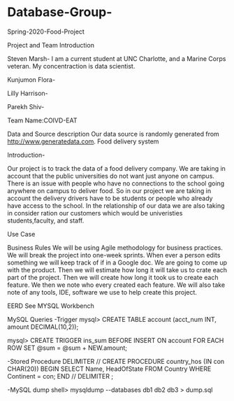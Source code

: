 # Database-Group-
Spring-2020-Food-Project

Project and Team Introduction

Steven Marsh- I am a current student at UNC Charlotte, and a Marine Corps veteran. My concentraction is data scientist.

Kunjumon Flora-

Lilly Harrison-

Parekh Shiv-

Team Name:COIVD-EAT

Data and Source description
Our data source is randomly generated from http://www.generatedata.com. 
Food delivery system

Introduction-

Our project is to track the data of a food delivery company. We are taking in account that the public universities do not want just anyone on campus. There is an issue with people who have no connections to the school going anywhere on campus to deliver food. So in our project we are taking in account the delivery drivers have to be students or people who already have access to the school. In the relationship of our data we are also taking in consider ration our customers which would be univeristies students,faculty, and staff.


Use Case


Business Rules
We will be using Agile methodology for business practices. We will break the project into one-week sprints. When ever a person edits something we will keep track of if in a Google doc. We are going to come up with the product. Then we will estimate how long it will take us to crate each part of the project. Then we will create how long it took us to create each feature. We then we note who every 
created each feature. We will also take note of any tools, IDE, software we use to help create this project.

EERD
See MYSQL Workbench

MySQL Queries
-Trigger
mysql> CREATE TABLE account (acct_num INT, amount DECIMAL(10,2));


mysql> CREATE TRIGGER ins_sum BEFORE INSERT ON account
       FOR EACH ROW SET @sum = @sum + NEW.amount;


-Stored Procedure
DELIMITER //
CREATE PROCEDURE country_hos
(IN con CHAR(20))
BEGIN
  SELECT Name, HeadOfState FROM Country
  WHERE Continent = con;
END //
DELIMITER ;

-MySQL dump
shell> mysqldump --databases db1 db2 db3 > dump.sql
